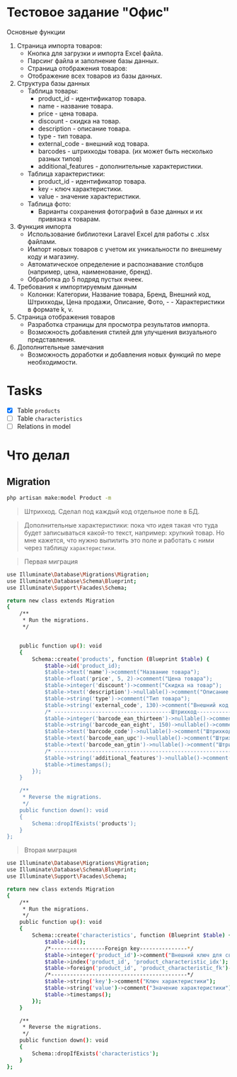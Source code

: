 # Тестовое задание "Офис"

Основные функции
1.	Страница импорта товаров:
	- Кнопка для загрузки и импорта Excel файла.
	- Парсинг файла и заполнение базы данных.
	- Страница отображения товаров:
	- Отображение всех товаров из базы данных.
2. Структура базы данных
 	-	Таблица товары:
		- product_id - идентификатор товара.
		- name - название товара.
		- price - цена товара.
		- discount - скидка на товар.
		- description - описание товара.
		- type - тип товара.
		- external_code - внешний код товара.
		- barcodes - штрихкоды товара. (их может быть несколько разных типов)
		- additional_features - дополнительные характеристики.
	- Таблица характеристики:
		- product_id - идентификатор товара.
		- key - ключ характеристики.
		- value - значение характеристики.
	- Таблица фото:
		- Варианты сохранения фотографий в базе данных и их привязка к товарам.
3. Функция импорта
	- Использование библиотеки Laravel Excel для работы с .xlsx файлами.
	- Импорт новых товаров с учетом их уникальности по внешнему коду и магазину.
	- Автоматическое определение и распознавание столбцов (например, цена, наименование, бренд).
	- Обработка до 5 подряд пустых ячеек.
4. Требования к импортируемым данным
	- Колонки: Категории, Название товара, Бренд, Внешний код, Штрихкоды, Цена продажи, Описание, Фото, - - Характеристики в формате k, v.
5. Страница отображения товаров
	- Разработка страницы для просмотра результатов импорта.
	- Возможность добавления стилей для улучшения визуального представления.
6. Дополнительные замечания
	- Возможность доработки и добавления новых функций по мере необходимости.

# Tasks

- [x] Table `products`
- [ ] Table `characteristics`
- [ ] Relations in model

# Что делал

## Migration

```bash
php artisan make:model Product -m
```
> Штрихкод. Сделал под каждый код отдельное поле в БД.

> Дополнительные характеристики: пока что идея такая что туда будет записываться какой-то текст, например: хрупкий товар.
Но мне кажется, что нужно выпилить это поле и работать с ними через таблицу `характеристики`.

> Первая миграция
```bash
use Illuminate\Database\Migrations\Migration;
use Illuminate\Database\Schema\Blueprint;
use Illuminate\Support\Facades\Schema;

return new class extends Migration
{
    /**
     * Run the migrations.
     */


    public function up(): void
    {
        Schema::create('products', function (Blueprint $table) {
            $table->id('product_id);
            $table->text('name')->comment("Название товара");
            $table->float('price', 5, 2)->comment("Цена товара");
            $table->integer('discount')->comment("Скидка на товар");
            $table->text('description')->nullable()->comment("Описание товара [необязательно]");
            $table->string('type')->comment("Тип товара");
            $table->string('external_code', 130)->comment("Внешний код продукта");
            /* -------------------------------------Штрихкод------------------- */
            $table->integer('barcode_ean_thirteen')->nullable()->comment("Штрихкод EAN13 integer");
            $table->string('barcode_ean_eight', 150)->nullable()->comment("Штрихкод EAN8 string");
            $table->text('barcode_code')->nullable()->comment("Штрихкод Code128 text");
            $table->text('barcode_ean_upc')->nullable()->comment("Штрихкод UPC text");
            $table->text('barcode_ean_gtin')->nullable()->comment("Штрихкод GTIN text");
            /* ------------------------------------------------------------------- */
            $table->string('additional_features')->nullable()->comment("Дополнительные характеристики товара");
            $table->timestamps();
        });
    }

    /**
     * Reverse the migrations.
     */
    public function down(): void
    {
        Schema::dropIfExists('products');
    }
};
```

> Вторая миграция
```bash
use Illuminate\Database\Migrations\Migration;
use Illuminate\Database\Schema\Blueprint;
use Illuminate\Support\Facades\Schema;

return new class extends Migration
{
    /**
     * Run the migrations.
     */
    public function up(): void
    {
        Schema::create('characteristics', function (Blueprint $table) {
            $table->id();
            /*-----------------Foreign key---------------*/
            $table->integer('product_id')->comment("Внешний ключ для связи с таблицей products");
            $table->index('product_id', 'product_characteristic_idx');
            $table->foreign('product_id', 'product_characteristic_fk')->references('product_id')->on('products')->onDelete('cascade')->onUpdate('cascade');
            /*-------------------------------------------*/
            $table->string('key')->comment("Ключ характеристики");
            $table->string('value')->comment("Значение характеристики");
            $table->timestamps();
        });
    }

    /**
     * Reverse the migrations.
     */
    public function down(): void
    {
        Schema::dropIfExists('characteristics');
    }
};
```